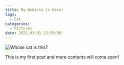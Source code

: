 ```yaml
---
title: My Website is Here!
tags:
  - Cat
categories:
  - Pictures
date: 2022-03-01 23:59:00
---
```


![Whose cat is this?](/cdn-cgi/imagedelivery/6T-behmofKYLsxlrK0l_MQ/1b7cad9a-b525-473d-7e69-241fd42e4f00/extra)

This is my first post and more contents will come soon!
